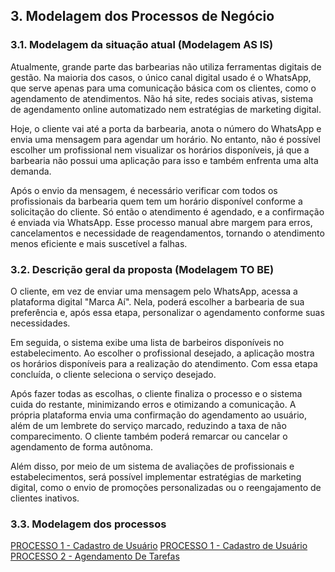 ## 3. Modelagem dos Processos de Negócio

### 3.1. Modelagem da situação atual (Modelagem AS IS)

Atualmente, grande parte das barbearias não utiliza ferramentas digitais de gestão. Na maioria dos casos, o único canal digital usado é o WhatsApp, que serve apenas para uma comunicação básica com os clientes, como o agendamento de atendimentos. Não há site, redes sociais ativas, sistema de agendamento online automatizado nem estratégias de marketing digital.

Hoje, o cliente vai até a porta da barbearia, anota o número do WhatsApp e envia uma mensagem para agendar um horário. No entanto, não é possível escolher um profissional nem visualizar os horários disponíveis, já que a barbearia não possui uma aplicação para isso e também enfrenta uma alta demanda.

Após o envio da mensagem, é necessário verificar com todos os profissionais da barbearia quem tem um horário disponível conforme a solicitação do cliente. Só então o atendimento é agendado, e a confirmação é enviada via WhatsApp. Esse processo manual abre margem para erros, cancelamentos e necessidade de reagendamentos, tornando o atendimento menos eficiente e mais suscetível a falhas.

### 3.2. Descrição geral da proposta (Modelagem TO BE)

O cliente, em vez de enviar uma mensagem pelo WhatsApp, acessa a plataforma digital "Marca Aí". Nela, poderá escolher a barbearia de sua preferência e, após essa etapa, personalizar o agendamento conforme suas necessidades.

Em seguida, o sistema exibe uma lista de barbeiros disponíveis no estabelecimento. Ao escolher o profissional desejado, a aplicação mostra os horários disponíveis para a realização do atendimento. Com essa etapa concluída, o cliente seleciona o serviço desejado.

Após fazer todas as escolhas, o cliente finaliza o processo e o sistema cuida do restante, minimizando erros e otimizando a comunicação. A própria plataforma envia uma confirmação do agendamento ao usuário, além de um lembrete do serviço marcado, reduzindo a taxa de não comparecimento. O cliente também poderá remarcar ou cancelar o agendamento de forma autônoma.

Além disso, por meio de um sistema de avaliações de profissionais e estabelecimentos, será possível implementar estratégias de marketing digital, como o envio de promoções personalizadas ou o reengajamento de clientes inativos.

### 3.3. Modelagem dos processos

[PROCESSO 1 - Cadastro de Usuário](./processos/processo-1-CadastroDeUsuários.md)
[PROCESSO 1 - Cadastro de Usuário](./processos/processo-1-CadastroDeUsuários.md)
[PROCESSO 2 - Agendamento De Tarefas](./processos/processo-2-AgendamentoDeTarefas.md)



